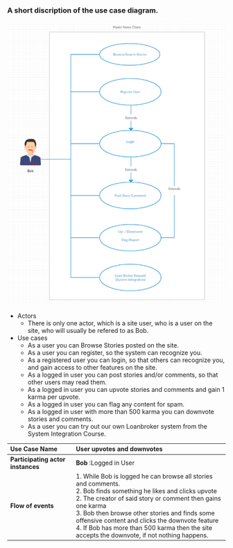 ### A short discription of the use case diagram.


 ![alt text][use_case]

- Actors
  - There is only one actor, which is a site user, who is a user on the site, who will usually be refered to as Bob.
- Use cases
  - As a user you can Browse Stories posted on the site.
  - As a user you can register, so the system can recognize you.
  - As a registered user you can login, so that others can recognize you, and gain access to other features on the site.
  - As a logged in user you can post stories and/or comments, so that other users may read them.
  - As a logged in user you can upvote stories and comments and gain 1 karma per upvote. 
  - As a logged in user you can flag any content for spam.
  - As a logged in user with more than 500 karma you can downvote stories and comments.
  - As a user you can try out our own Loanbroker system from the System Integration Course.

| **Use Case Name** | User upvotes and downvotes |
| :--- | :--- |
| **Participating actor instances** | **Bob** :Logged in User |
| **Flow of events** |   1. While Bob is logged he can browse all stories and comments. <br>   2. Bob finds something he likes and clicks upvote <br>   2. The creator of said story or comment then gains one karma <br> 3. Bob then browse other stories and finds some offensive content and clicks the downvote feature<br>   4. If Bob has more than 500 karma then the site accepts the downvote, if not nothing happens.|


[use_case]: https://github.com/ElDuderino420/HackerNewsClone/blob/master/use_case_diagram.png "A complete use case diagram"